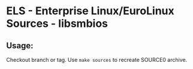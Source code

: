 # ELS - Enterprise Linux/EuroLinux Sources - libsmbios
 
## Usage:
  Checkout branch or tag. Use `make sources` to recreate  SOURCE0 archive.
